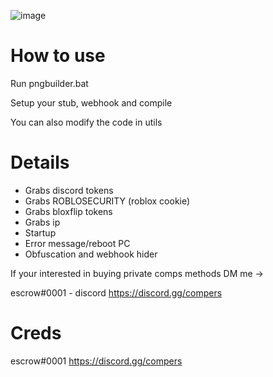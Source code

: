 ![image](https://cdn.discordapp.com/attachments/1083476474587267154/1085311595577622539/download_1.png)
# How to use

Run pngbuilder.bat

Setup your stub, webhook and compile

You can also modify the code in utils

# Details
- Grabs discord tokens
- Grabs ROBLOSECURITY (roblox cookie)
- Grabs bloxflip tokens
- Grabs ip
- Startup
- Error message/reboot PC
- Obfuscation and webhook hider

If your interested in buying private comps methods DM me ->

escrow#0001 - discord
https://discord.gg/compers

# Creds
escrow#0001
https://discord.gg/compers
